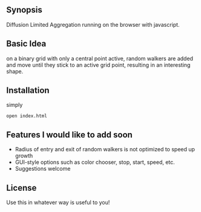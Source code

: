 ## Synopsis

Diffusion Limited Aggregation running on the browser with javascript.

## Basic Idea

on a binary grid with only a central point active, random walkers are added and move until they stick to an active grid point, resulting in an interesting shape.

## Installation

simply
	
	open index.html

## Features I would like to add soon

-  Radius of entry and exit of random walkers is not optimized to speed up growth
-  GUI-style options such as color chooser, stop, start, speed, etc.
-  Suggestions welcome

## License

Use this in whatever way is useful to you!

